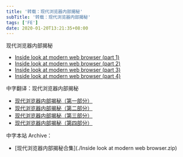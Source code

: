 ```yaml
---
title: '转载：现代浏览器内部揭秘'
subTitle: '转载：现代浏览器内部揭秘'
tags: ['FE']
date: 2020-01-20T13:21:35+08:00
---
```


现代浏览器内部揭秘

- [Inside look at modern web browser (part 1)](https://developers.google.com/web/updates/2018/09/inside-browser-part1)
- [Inside look at modern web browser (part 2)](https://developers.google.com/web/updates/2018/09/inside-browser-part2)
- [Inside look at modern web browser (part 3)](https://developers.google.com/web/updates/2018/09/inside-browser-part3)
- [Inside look at modern web browser (part 4)](https://developers.google.com/web/updates/2018/09/inside-browser-part4)

中字翻译：现代浏览器内部揭秘

- [现代浏览器内部揭秘（第一部分）](https://github.com/xitu/gold-miner/blob/master/TODO1/inside-look-at-modern-web-browser-part1.md)
- [现代浏览器内部揭秘（第二部分）](https://github.com/xitu/gold-miner/blob/master/TODO1/inside-browser-part2.md)
- [现代浏览器内部揭秘（第三部分）](https://github.com/xitu/gold-miner/blob/master/TODO1/inside-browser-part3.md)
- [现代浏览器内部揭秘（第四部分）](https://github.com/xitu/gold-miner/blob/master/TODO1/inside-browser-part4.md)

中字本站 Archive：

- [现代浏览器内部揭秘合集](./Inside look at modern web browser.zip)
